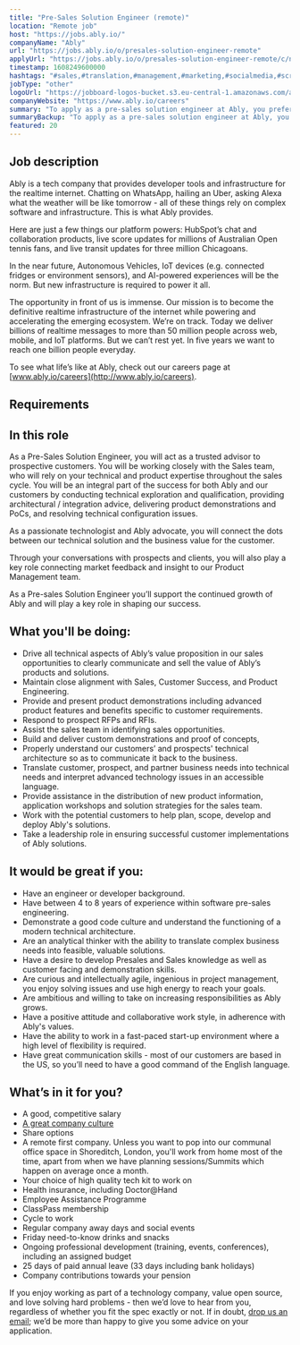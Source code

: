 ```yaml
---
title: "Pre-Sales Solution Engineer (remote)"
location: "Remote job"
host: "https://jobs.ably.io/"
companyName: "Ably"
url: "https://jobs.ably.io/o/presales-solution-engineer-remote"
applyUrl: "https://jobs.ably.io/o/presales-solution-engineer-remote/c/new"
timestamp: 1608249600000
hashtags: "#sales,#translation,#management,#marketing,#socialmedia,#scrum,#analysis,#rest,#English"
jobType: "other"
logoUrl: "https://jobboard-logos-bucket.s3.eu-central-1.amazonaws.com/ably"
companyWebsite: "https://www.ably.io/careers"
summary: "To apply as a pre-sales solution engineer at Ably, you preferably need to have 8 years of experience within software pre-sales engineering."
summaryBackup: "To apply as a pre-sales solution engineer at Ably, you preferably need to have some knowledge of: #sales, #translation, #management."
featured: 20
---
```


## Job description

Ably is a tech company that provides developer tools and infrastructure for the realtime internet. Chatting on WhatsApp, hailing an Uber, asking Alexa what the weather will be like tomorrow - all of these things rely on complex software and infrastructure. This is what Ably provides.

Here are just a few things our platform powers: HubSpot’s chat and collaboration products, live score updates for millions of Australian Open tennis fans, and live transit updates for three million Chicagoans.

In the near future, Autonomous Vehicles, IoT devices (e.g. connected fridges or environment sensors), and AI-powered experiences will be the norm. But new infrastructure is required to power it all.

The opportunity in front of us is immense. Our mission is to become the definitive realtime infrastructure of the internet while powering and accelerating the emerging ecosystem. We’re on track. Today we deliver billions of realtime messages to more than 50 million people across web, mobile, and IoT platforms. But we can’t rest yet. In five years we want to reach one billion people everyday.

To see what life’s like at Ably, check out our careers page at [www.ably.io/careers](http://www.ably.io/careers).

## Requirements

## In this role

As a Pre-Sales Solution Engineer, you will act as a trusted advisor to prospective customers. You will be working closely with the Sales team, who will rely on your technical and product expertise throughout the sales cycle. You will be an integral part of the success for both Ably and our customers by conducting technical exploration and qualification, providing architectural / integration advice, delivering product demonstrations and PoCs, and resolving technical configuration issues.

As a passionate technologist and Ably advocate, you will connect the dots between our technical solution and the business value for the customer.

Through your conversations with prospects and clients, you will also play a key role connecting market feedback and insight to our Product Management team.

As a Pre-sales Solution Engineer you’ll support the continued growth of Ably and will play a key role in shaping our success.

## What you'll be doing:

*   Drive all technical aspects of Ably’s value proposition in our sales opportunities to clearly communicate and sell the value of Ably’s products and solutions.
*   Maintain close alignment with Sales, Customer Success, and Product Engineering.
*   Provide and present product demonstrations including advanced product features and benefits specific to customer requirements.
*   Respond to prospect RFPs and RFIs.
*   Assist the sales team in identifying sales opportunities.
*   Build and deliver custom demonstrations and proof of concepts,
*   Properly understand our customers’ and prospects' technical architecture so as to communicate it back to the business.
*   Translate customer, prospect, and partner business needs into technical needs and interpret advanced technology issues in an accessible language.
*   Provide assistance in the distribution of new product information, application workshops and solution strategies for the sales team.
*   Work with the potential customers to help plan, scope, develop and deploy Ably's solutions.
*   Take a leadership role in ensuring successful customer implementations of Ably solutions.

## It would be great if you:

*   Have an engineer or developer background.
*   Have between 4 to 8 years of experience within software pre-sales engineering.
*   Demonstrate a good code culture and understand the functioning of a modern technical architecture.
*   Are an analytical thinker with the ability to translate complex business needs into feasible, valuable solutions.
*   Have a desire to develop Presales and Sales knowledge as well as customer facing and demonstration skills.
*   Are curious and intellectually agile, ingenious in project management, you enjoy solving issues and use high energy to reach your goals.
*   Are ambitious and willing to take on increasing responsibilities as Ably grows.
*   Have a positive attitude and collaborative work style, in adherence with Ably's values.
*   Have the ability to work in a fast-paced start-up environment where a high level of flexibility is required.
*   Have great communication skills - most of our customers are based in the US, so you’ll need to have a good command of the English language.

## What’s in it for you?

*   A good, competitive salary
*   [A great company culture](https://www.glassdoor.co.uk/Reviews/Ably-Reviews-E2184188.htm)
*   Share options
*   A remote first company. Unless you want to pop into our communal office space in Shoreditch, London, you'll work from home most of the time, apart from when we have planning sessions/Summits which happen on average once a month.
*   Your choice of high quality tech kit to work on
*   Health insurance, including Doctor@Hand
*   Employee Assistance Programme
*   ClassPass membership
*   Cycle to work
*   Regular company away days and social events
*   Friday need-to-know drinks and snacks
*   Ongoing professional development (training, events, conferences), including an assigned budget
*   25 days of paid annual leave (33 days including bank holidays)
*   Company contributions towards your pension

If you enjoy working as part of a technology company, value open source, and love solving hard problems - then we’d love to hear from you, regardless of whether you fit the spec exactly or not. If in doubt, [drop us an email](mailto:jobs@ably.com); we’d be more than happy to give you some advice on your application.
